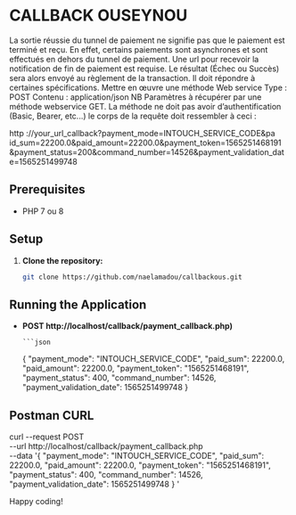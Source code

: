 # CALLBACK OUSEYNOU

La sortie réussie du tunnel de paiement ne signifie pas que le paiement est terminé et reçu. En effet, certains paiements sont asynchrones et sont effectués en dehors du tunnel de paiement. Une url pour recevoir la notification de fin de paiement est requise. Le résultat (Échec ou Succès) sera alors envoyé au règlement de la transaction. Il doit répondre à certaines spécifications.
Mettre en œuvre une méthode Web service
Type : POST
Contenu : application/json
NB
Paramètres à récupérer par une méthode webservice GET.
La méthode ne doit pas avoir d’authentification (Basic, Bearer, etc...) le corps de la requête doit ressembler à ceci :

http ://your_url_callback?payment_mode=INTOUCH_SERVICE_CODE&pa id_sum=22200.0&paid_amount=22200.0&payment_token=1565251468191 &payment_status=200&command_number=14526&payment_validation_dat e=1565251499748


## Prerequisites


- PHP 7 ou 8

## Setup

1. **Clone the repository:**

    ```sh
    git clone https://github.com/naelamadou/callbackous.git
    
    ```


## Running the Application

- **POST http://localhost/callback/payment_callback.php)**
    
      ```json
     {
        "payment_mode": "INTOUCH_SERVICE_CODE",
        "paid_sum": 22200.0,
        "paid_amount": 22200.0,
        "payment_token": "1565251468191",
        "payment_status": 400,
        "command_number": 14526,
        "payment_validation_date": 1565251499748
    }


## Postman CURL

curl --request POST \
  --url http://localhost/callback/payment_callback.php \
  --data '{
    "payment_mode": "INTOUCH_SERVICE_CODE",
    "paid_sum": 22200.0,
    "paid_amount": 22200.0,
    "payment_token": "1565251468191",
    "payment_status": 400,
    "command_number": 14526,
    "payment_validation_date": 1565251499748
}
'


Happy coding!
